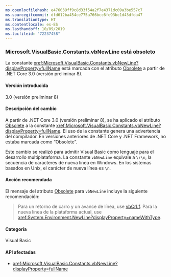 ```yaml
---
ms.openlocfilehash: e476039ff9c8d33f54a2f7e4371dc09a3be557c7
ms.sourcegitcommit: dfd612ba454ce775a766bcc6fe93bc1d43dfda47
ms.translationtype: HT
ms.contentlocale: es-ES
ms.lasthandoff: 10/09/2019
ms.locfileid: "72237458"
---
```

### <a name="microsoftvisualbasicconstantsvbnewline-is-obsolete"></a>Microsoft.VisualBasic.Constants.vbNewLine está obsoleto

La constante <xref:Microsoft.VisualBasic.Constants.vbNewLine?displayProperty=fullName> está marcada con el atributo [Obsolete](xref:System.ObsoleteAttribute) a partir de .NET Core 3.0 (versión preliminar 8).

#### <a name="version-introduced"></a>Versión introducida

3.0 (versión preliminar 8)

#### <a name="change-description"></a>Descripción del cambio

A partir de .NET Core 3.0 (versión preliminar 8), se ha aplicado el atributo [Obsolete](xref:System.ObsoleteAttribute) a la constante <xref:Microsoft.VisualBasic.Constants.vbNewLine?displayProperty=fullName>. El uso de la constante genera una advertencia del compilador. En versiones anteriores de .NET Core y .NET Framework, no estaba marcada como “Obsolete”.

Este cambio se realizó para admitir Visual Basic como lenguaje para el desarrollo multiplataforma. La constante `vbNewLine` equivale a `\r\n`, la secuencia de caracteres de nueva línea en Windows. En los sistemas basados en Unix, el carácter de nueva línea es `\n`.
 
#### <a name="recommended-action"></a>Acción recomendada

El mensaje del atributo [Obsolete](xref:System.ObsoleteAttribute) para `vbNewLine` incluye la siguiente recomendación:

> Para un retorno de carro y un avance de línea, use [vbCrLf](xref:Microsoft.VisualBasic.Constants.vbCrLf). Para la nueva línea de la plataforma actual, use <xref:System.Environment.NewLine?displayProperty=nameWithType>.

#### <a name="category"></a>Categoría

Visual Basic

#### <a name="affected-apis"></a>API afectadas

- <xref:Microsoft.VisualBasic.Constants.vbNewLine?displayProperty=fullName>

<!--

### Affected APIs

- `F:Microsoft.VisualBasic.Constants.vbNewLine`

-->
